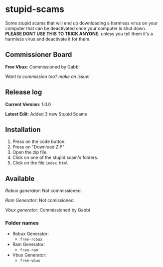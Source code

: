 # stupid-scams
Some stupid scams that will end up downloading a harmless virus on your computer that can be deactivated once your computer is shut down.
**PLEASE DONT USE THIS TO TRICK ANYONE.** unless you tell them it's a harmless virus and deactivate it for them.

## Commissioner Board
**Free Vbux**: Commissioned by Gabbi
<br>

*Want to commission too? make an issue!*

## Release log
**Current Version**: 1.0.0
<br>

**Latest Edit**: Added 3 new Stupid Scams

## Installation
1. Press on the code button.
2. Press on "Download ZIP"
3. Open the zip file.
4. Click on one of the stupid scam's folders.
5. Click on the file `index.html`
## Available
*Robux generator*: Not commissioned.
<br>

*Ram Generator*: Not comissioned.
<br>

*Vbux generator*: Commissioned by Gabbi

### Folder names
- Robux Generator:
  - `free-robux`
- Ram Generator:
  - `free-ram`
- Vbux Generator:
  - `free-vbux`